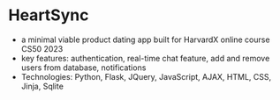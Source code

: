 # HeartSync
- a minimal viable product dating app built for HarvardX online course CS50 2023
- key features: authentication, real-time chat feature, add and remove users from database, notifications
- Technologies: Python, Flask, JQuery, JavaScript, AJAX, HTML, CSS, Jinja, Sqlite
